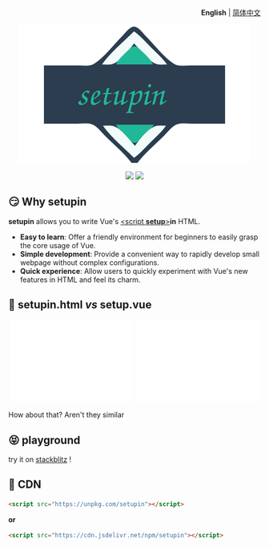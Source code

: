 <p align="right">
  <b>English</b> | <a href="./README.zh-CN.md">简体中文</a>
</p>

<p align="center"><img src="./public/svgs/logo.svg"></p>

<p align="center">
  <a href="https://npmjs.com/package/setupin"><img src="https://img.shields.io/npm/v/setupin?color=orange"></a>
  <a href="https://stackblitz.com/edit/setupin-sample?file=index.html"><img src="https://img.shields.io/badge/Open%20in%20StackBlitz-blue"></a>
</p>

## 😏 Why setupin

**setupin** allows you to write Vue's [\<script **setup**\>](https://vuejs.org/api/sfc-script-setup.html)**in** HTML.

- **Easy to learn**: Offer a friendly environment for beginners to easily grasp the core usage of Vue.
- **Simple development**: Provide a convenient way to rapidly develop small webpage without complex configurations.
- **Quick experience**: Allow users to quickly experiment with Vue's new features in HTML and feel its charm.

## 🤯 setupin.html _vs_ setup.vue

<p align="center">
  <img src="./public/svgs/setupin.html.svg" width="49%">
  <img src="./public/svgs/setup.vue.svg" width="49%">
</p>

How about that? Aren't they similar

## 😝 playground

try it on
[stackblitz](https://stackblitz.com/edit/setupin-sample?file=index.html)
!

## 🥰 CDN

```html
<script src="https://unpkg.com/setupin"></script>
```
**or**
```html
<script src="https://cdn.jsdelivr.net/npm/setupin"></script>
```
